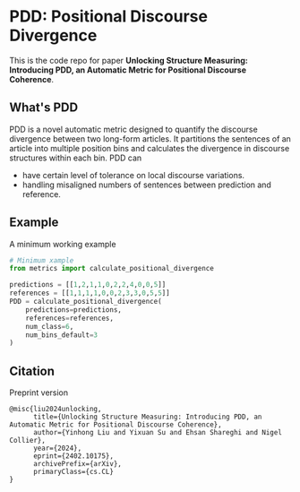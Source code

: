 # PDD: Positional Discourse Divergence
This is the code repo for paper **Unlocking Structure Measuring: Introducing PDD, an Automatic Metric for Positional Discourse Coherence**.

## What's PDD
PDD is a novel automatic metric designed to quantify the discourse divergence between two long-form articles.
It partitions the sentences of an article into multiple position bins and calculates the divergence in discourse structures within each bin.
PDD can
- have certain level of tolerance on local discourse variations.
- handling misaligned numbers of sentences between prediction and reference.


## Example
A minimum working example
```python
# Minimum xample
from metrics import calculate_positional_divergence

predictions = [[1,2,1,1,0,2,2,4,0,0,5]]
references = [[1,1,1,1,0,0,2,3,3,0,5,5]]
PDD = calculate_positional_divergence(
    predictions=predictions, 
    references=references, 
    num_class=6, 
    num_bins_default=3
)
```

## Citation
Preprint version
```
@misc{liu2024unlocking,
      title={Unlocking Structure Measuring: Introducing PDD, an Automatic Metric for Positional Discourse Coherence}, 
      author={Yinhong Liu and Yixuan Su and Ehsan Shareghi and Nigel Collier},
      year={2024},
      eprint={2402.10175},
      archivePrefix={arXiv},
      primaryClass={cs.CL}
}
```
